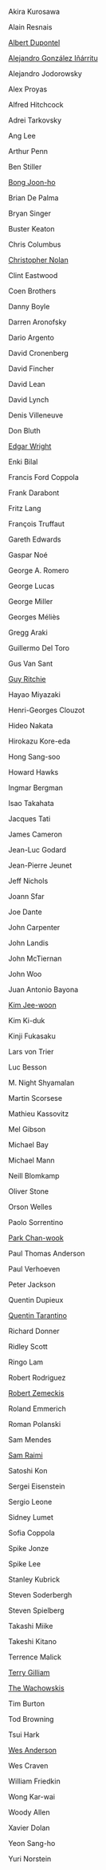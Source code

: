 Akira Kurosawa

Alain Resnais

[Albert Dupontel](https://en.wikipedia.org/wiki/Albert_Dupontel#As_filmmaker)

[Alejandro González Iñárritu](https://en.wikipedia.org/wiki/Alejandro_Gonz%C3%A1lez_I%C3%B1%C3%A1rritu#Filmography)

Alejandro Jodorowsky

Alex Proyas

Alfred Hitchcock

Adrei Tarkovsky

Ang Lee

Arthur Penn

Ben Stiller

[Bong Joon-ho](https://en.wikipedia.org/wiki/Bong_Joon-ho#Feature_films)

Brian De Palma

Bryan Singer

Buster Keaton

Chris Columbus

[Christopher Nolan](https://en.wikipedia.org/wiki/Christopher_Nolan_filmography#Films)

Clint Eastwood

Coen Brothers

Danny Boyle

Darren Aronofsky

Dario Argento

David Cronenberg

David Fincher

David Lean

David Lynch

Denis Villeneuve

Don Bluth

[Edgar Wright](https://en.wikipedia.org/wiki/Edgar_Wright#Film)

Enki Bilal

Francis Ford Coppola

Frank Darabont

Fritz Lang

François Truffaut

Gareth Edwards

Gaspar Noé

George A. Romero

George Lucas

George Miller

Georges Méliès

Gregg Araki

Guillermo Del Toro

Gus Van Sant

[Guy Ritchie](https://en.wikipedia.org/wiki/Guy_Ritchie#Film)

Hayao Miyazaki

Henri-Georges Clouzot

Hideo Nakata

Hirokazu Kore-eda

Hong Sang-soo

Howard Hawks

Ingmar Bergman

Isao Takahata

Jacques Tati

James Cameron

Jean-Luc Godard

Jean-Pierre Jeunet

Jeff Nichols

Joann Sfar

Joe Dante

John Carpenter

John Landis

John McTiernan

John Woo

Juan Antonio Bayona

[Kim Jee-woon](https://en.wikipedia.org/wiki/Kim_Jee-woon#Feature_film)

Kim Ki-duk

Kinji Fukasaku

Lars von Trier

Luc Besson

M. Night Shyamalan

Martin Scorsese

Mathieu Kassovitz

Mel Gibson

Michael Bay

Michael Mann

Neill Blomkamp

Oliver Stone

Orson Welles

Paolo Sorrentino

[Park Chan-wook](https://en.wikipedia.org/wiki/Park_Chan-wook#Films)

Paul Thomas Anderson

Paul Verhoeven

Peter Jackson

Quentin Dupieux

[Quentin Tarantino](https://en.wikipedia.org/wiki/Quentin_Tarantino_filmography#Film)

Richard Donner

Ridley Scott

Ringo Lam

Robert Rodriguez

[Robert Zemeckis](https://en.wikipedia.org/wiki/Robert_Zemeckis#Film)

Roland Emmerich

Roman Polanski

Sam Mendes

[Sam Raimi](https://en.wikipedia.org/wiki/Sam_Raimi#Film_2)

Satoshi Kon

Sergei Eisenstein

Sergio Leone

Sidney Lumet

Sofia Coppola

Spike Jonze

Spike Lee

Stanley Kubrick

Steven Soderbergh

Steven Spielberg

Takashi Miike

Takeshi Kitano

Terrence Malick

[Terry Gilliam](https://en.wikipedia.org/wiki/Terry_Gilliam_filmography#Films)

[The Wachowskis](https://en.wikipedia.org/wiki/The_Wachowskis#Films)

Tim Burton

Tod Browning

Tsui Hark

[Wes Anderson](https://en.wikipedia.org/wiki/Wes_Anderson#Feature_films)

Wes Craven

William Friedkin

Wong Kar-wai

Woody Allen

Xavier Dolan

Yeon Sang-ho

Yuri Norstein
